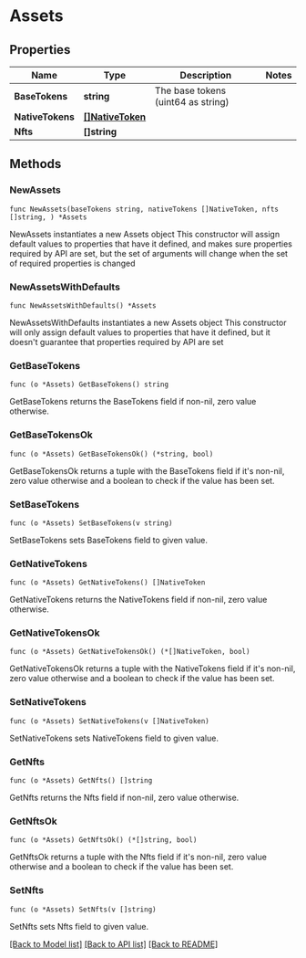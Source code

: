 # Assets

## Properties

Name | Type | Description | Notes
------------ | ------------- | ------------- | -------------
**BaseTokens** | **string** | The base tokens (uint64 as string) | 
**NativeTokens** | [**[]NativeToken**](NativeToken.md) |  | 
**Nfts** | **[]string** |  | 

## Methods

### NewAssets

`func NewAssets(baseTokens string, nativeTokens []NativeToken, nfts []string, ) *Assets`

NewAssets instantiates a new Assets object
This constructor will assign default values to properties that have it defined,
and makes sure properties required by API are set, but the set of arguments
will change when the set of required properties is changed

### NewAssetsWithDefaults

`func NewAssetsWithDefaults() *Assets`

NewAssetsWithDefaults instantiates a new Assets object
This constructor will only assign default values to properties that have it defined,
but it doesn't guarantee that properties required by API are set

### GetBaseTokens

`func (o *Assets) GetBaseTokens() string`

GetBaseTokens returns the BaseTokens field if non-nil, zero value otherwise.

### GetBaseTokensOk

`func (o *Assets) GetBaseTokensOk() (*string, bool)`

GetBaseTokensOk returns a tuple with the BaseTokens field if it's non-nil, zero value otherwise
and a boolean to check if the value has been set.

### SetBaseTokens

`func (o *Assets) SetBaseTokens(v string)`

SetBaseTokens sets BaseTokens field to given value.


### GetNativeTokens

`func (o *Assets) GetNativeTokens() []NativeToken`

GetNativeTokens returns the NativeTokens field if non-nil, zero value otherwise.

### GetNativeTokensOk

`func (o *Assets) GetNativeTokensOk() (*[]NativeToken, bool)`

GetNativeTokensOk returns a tuple with the NativeTokens field if it's non-nil, zero value otherwise
and a boolean to check if the value has been set.

### SetNativeTokens

`func (o *Assets) SetNativeTokens(v []NativeToken)`

SetNativeTokens sets NativeTokens field to given value.


### GetNfts

`func (o *Assets) GetNfts() []string`

GetNfts returns the Nfts field if non-nil, zero value otherwise.

### GetNftsOk

`func (o *Assets) GetNftsOk() (*[]string, bool)`

GetNftsOk returns a tuple with the Nfts field if it's non-nil, zero value otherwise
and a boolean to check if the value has been set.

### SetNfts

`func (o *Assets) SetNfts(v []string)`

SetNfts sets Nfts field to given value.



[[Back to Model list]](../README.md#documentation-for-models) [[Back to API list]](../README.md#documentation-for-api-endpoints) [[Back to README]](../README.md)



